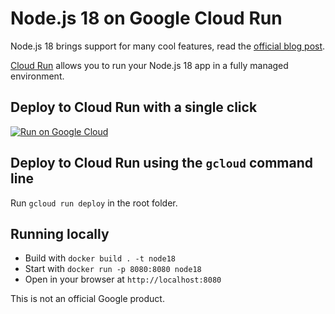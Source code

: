 # Node.js 18 on Google Cloud Run

Node.js 18 brings support for many cool features, read the [official blog post](https://nodejs.org/en/blog/announcements/v18-release-announce/).

[Cloud Run](https://cloud.run) allows you to run your Node.js 18 app in a fully managed environment.

## Deploy to Cloud Run with a single click

[![Run on Google Cloud](https://deploy.cloud.run/button.svg)](https://deploy.cloud.run)

## Deploy to Cloud Run using the `gcloud` command line

Run `gcloud run deploy` in the root folder.

## Running locally

* Build with `docker build . -t node18`
* Start with `docker run -p 8080:8080 node18`
* Open in your browser at `http://localhost:8080`

This is not an official Google product.

